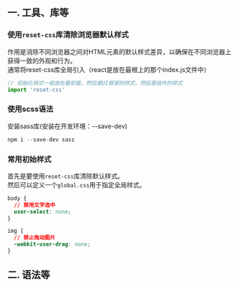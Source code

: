 ## 一. 工具、库等
### 使用`reset-css`库清除浏览器默认样式
作用是消除不同浏览器之间对HTML元素的默认样式差异，以确保在不同浏览器上获得一致的外观和行为。<br />通常将reset-css库全局引入（react是放在最根上的那个index.js文件中）
```javascript
// 初始化样式一般放在最前面，然后是UI框架的样式，然后是组件的样式
import 'reset-css'
```
### 使用scss语法
安装sass库(安装在开发环境：--save-dev)
```javascript
npm i --save-dev sass
```
### 常用初始样式
首先是要使用`reset-css`库清除默认样式。<br />然后可以定义一个`global.css`用于指定全局样式。
```css
body {
  // 禁用文字选中
  user-select: none;
}

img {
  // 禁止拖动图片
  -webkit-user-drag: none;
}
```

## 二. 语法等

